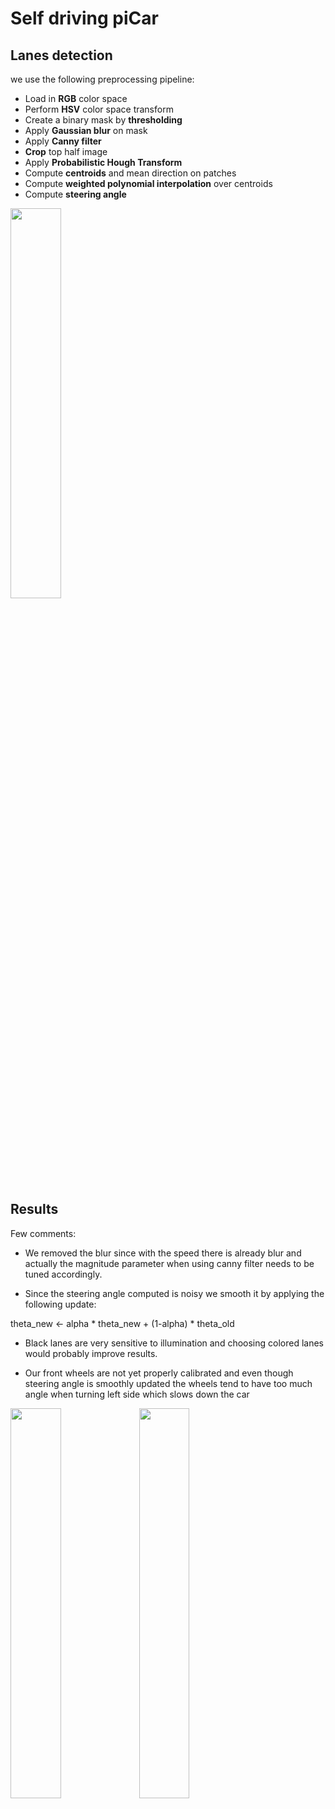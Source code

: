 # Self driving piCar

## Lanes detection

we use the following preprocessing pipeline:
* Load in **RGB** color space
* Perform **HSV** color space transform
* Create a binary mask by **thresholding**
* Apply **Gaussian blur** on mask
* Apply **Canny filter**
* **Crop** top half image 
* Apply **Probabilistic Hough Transform**
* Compute **centroids** and mean direction on patches
* Compute **weighted polynomial interpolation** over centroids
* Compute **steering angle**

<img src="img/pipeline_angle.gif" width="40%">

## Results

Few comments:

- We removed the blur since with the speed there is already blur and actually the magnitude parameter when using canny filter needs to be tuned accordingly.

- Since the steering angle computed is noisy we smooth it by applying the following update:

theta_new <- alpha * theta_new + (1-alpha) * theta_old

- Black lanes are very sensitive to illumination and choosing colored lanes would probably improve results.

- Our front wheels are not yet properly calibrated and even though steering angle is smoothly updated the wheels tend to have too much angle when turning left side which slows down the car  

<img src="img/demo_car_view_cleaned.gif" width="40%">

<img src="img/final_demo_outside.gif" width="40%">
